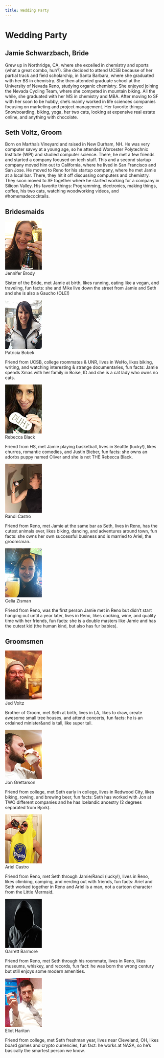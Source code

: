 ```yaml
---
title: Wedding Party
---
```


# Wedding Party

## Jamie Schwarzbach, Bride

Grew up in Northridge, CA, where she excelled in chemistry and sports (what a great combo, huh?). She decided to attend UCSB because of her partial track and field scholarship, in Santa Barbara, where she graduated with her BS in chemistry. She then attended graduate school at the University of Nevada Reno, studying organic chemistry. She enjoyed joining the Nevada Cycling Team, where she competed in mountain biking. All the while, she graduated with her MS in chemistry and MBA. After moving to SF with her soon to be hubby, she’s mainly worked in life sciences companies focusing on marketing and project management. Her favorite things: Snowboarding, biking, yoga, her two cats, looking at expensive real estate online, and anything with chocolate.

## Seth Voltz, Groom

Born on Martha’s Vineyard and raised in New Durham, NH. He was very computer savvy at a young age, so he attended Worcester Polytechnic Institute (WPI) and studied computer science. There, he met a few friends and started a company focused on tech stuff. This and a second startup company moved him out to California, where he lived in San Francisco and San Jose. He moved to Reno for his startup company, where he met Jamie at a local bar. There, they hit it off discussing computers and chemistry. They soon moved to SF together where he started working for a company in Silicon Valley. His favorite things: Programming, electronics, making things, coffee, his two cats, watching woodworking videos, and #homemadecocktails.

## Bridesmaids

<div class="wedding-person">
  <img src="/assets/images/party-jenn.jpg" srcset="/assets/images/party-jenn@2x.jpg 2x" alt="Honeyfund Registry">
  <div class="person-info">
    <div class="person-name">Jennifer Brody</div>
    <p>Sister of the Bride, met Jamie at birth, likes running, eating like a vegan, and traveling, fun facts: she and Mike live down the street from Jamie and Seth and she is also a Gaucho (OLE!)</p>
  </div>
</div>

<div class="wedding-person">
  <img src="/assets/images/party-patty.jpg" srcset="/assets/images/party-patty@2x.jpg 2x" alt="Honeyfund Registry">
  <div class="person-info">
    <div class="person-name">Patricia Bobek</div>
    <p>Friend from UCSB, college roommates & UNR, lives in WeHo, likes biking, writing, and watching interesting & strange documentaries, fun facts: Jamie spends Xmas with her family in Boise, ID and she is a cat lady who owns no cats.</p>
  </div>
</div>

<div class="wedding-person">
  <img src="/assets/images/party-becca.jpg" srcset="/assets/images/party-becca@2x.jpg 2x" alt="Honeyfund Registry">
  <div class="person-info">
    <div class="person-name">Rebecca Black</div>
    <p>Friend from HS, met Jamie playing basketball, lives in Seattle (lucky!), likes churros, romantic comedies, and Justin Bieber, fun facts: she owns an adorbs puppy named Oliver and she is not THE Rebecca Black.</p>
  </div>
</div>

<div class="wedding-person">
  <img src="/assets/images/party-randi.jpg" srcset="/assets/images/party-randi@2x.jpg 2x" alt="Honeyfund Registry">
  <div class="person-info">
    <div class="person-name">Randi Castro</div>
    <p>Friend from Reno, met Jamie at the same bar as Seth, lives in Reno, has the cutest animals ever, likes biking, dancing, and adventures around town, fun facts: she owns her own successful business and is married to Ariel, the groomsman.</p>
  </div>
</div>

<div class="wedding-person">
  <img src="/assets/images/party-celia.jpg" srcset="/assets/images/party-celia@2x.jpg 2x" alt="Honeyfund Registry">
  <div class="person-info">
    <div class="person-name">Celia Zisman</div>
    <p>Friend from Reno, was the first person Jamie met in Reno but didn’t start hanging out until a year later, lives in Reno, likes cooking, wine, and quality time with her friends, fun facts: she is a double masters like Jamie and has the cutest kid (the human kind, but also has fur babies).</p>
  </div>
</div>

## Groomsmen

<div class="wedding-person">
  <img src="/assets/images/party-jed.jpg" srcset="/assets/images/party-jed@2x.jpg 2x" alt="Honeyfund Registry">
  <div class="person-info">
    <div class="person-name">Jed Voltz</div>
    <p>Brother of Groom, met Seth at birth, lives in LA, likes to draw, create awesome small tree houses, and attend concerts, fun facts: he is an ordained minister&and is tall, like super tall.</p>
  </div>
</div>

<div class="wedding-person">
  <img src="/assets/images/party-jon.jpg" srcset="/assets/images/party-jon@2x.jpg 2x" alt="Honeyfund Registry">
  <div class="person-info">
    <div class="person-name">Jon Grettarson</div>
    <p>Friend from college, met Seth early in college, lives in Redwood City, likes biking, rowing, and brewing beer, fun facts: Seth has worked with Jon at TWO different companies and he has Icelandic ancestry (2 degrees separated from Bjork).</p>
  </div>
</div>

<div class="wedding-person">
  <img src="/assets/images/party-ariel.jpg" srcset="/assets/images/party-ariel@2x.jpg 2x" alt="Honeyfund Registry">
  <div class="person-info">
    <div class="person-name">Ariel Castro</div>
    <p>Friend from Reno, met Seth through Jamie/Randi (lucky!), lives in Reno, likes climbing, camping, and nerding out with friends, fun facts: Ariel and Seth worked together in Reno and Ariel is a man, not a cartoon character from the Little Mermaid.</p>
  </div>
</div>

<div class="wedding-person">
  <img src="/assets/images/party-garrett.jpg" srcset="/assets/images/party-garrett@2x.jpg 2x" alt="Honeyfund Registry">
  <div class="person-info">
    <div class="person-name">Garrett Barmore</div>
    <p>Friend from Reno, met Seth through his roommate, lives in Reno, likes museums, whiskey, and records, fun fact: he was born the wrong century but still enjoys some modern amenities.</p>
  </div>
</div>

<div class="wedding-person">
  <img src="/assets/images/party-eliot.jpg" srcset="/assets/images/party-eliot@2x.jpg 2x" alt="Honeyfund Registry">
  <div class="person-info">
    <div class="person-name">Eliot Hariton</div>
    <p>Friend from college, met Seth freshman year, lives near Cleveland, OH, likes board games and crypto currencies, fun fact: he works at NASA, so he’s basically the smartest person we know.</p>
  </div>
</div>
